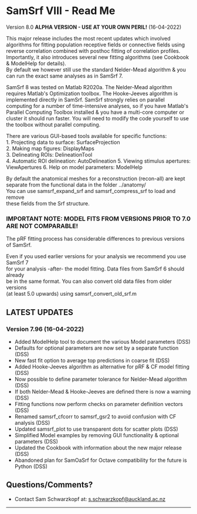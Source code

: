 # SamSrf VIII - Read Me
Version 8.0 **ALPHA VERSION - USE AT YOUR OWN PERIL!** (16-04-2022)

This major release includes the most recent updates which involved algorithms for 
fitting population receptive fields or connective fields using reverse correlation 
combined with posthoc fitting of correlation profiles. Importantly, it also introduces 
several new fitting algorithms (see Cookbook & ModelHelp for details).  
By default we however still use the standard Nelder-Mead algorithm & you can run the 
exact same analyses as in SamSrf 7.

SamSrf 8 was tested on Matlab R2020a. The Nelder-Mead algorithm requires Matlab's 
Optimization toolbox. The Hooke-Jeeves algorithm is implemented directly in SamSrf.
SamSrf strongly relies on parallel computing for a number of time-intensive analyses, 
so if you have Matlab's Parallel Computing Toolbox installed & you have a 
multi-core computer or cluster it should run faster. You will need to modify the code 
yourself to use the toolbox without parallel computing.    
 
There are various GUI-based tools available for specific functions:  
    1. Projecting data to surface:  SurfaceProjection  
    2. Making map figures:          DisplayMaps  
    3. Delineating ROIs:            DelineationTool  
	4. Automatic ROI delineation:	AutoDelineation
    5. Viewing stimulus apertures:  ViewApertures
	6. Help on model parameters:	ModelHelp

By default the anatomical meshes for a reconstruction (recon-all) are kept  
separate from the functional data in the folder ../anatomy/  
You can use samsrf_expand_srf and samsrf_compress_srf to load and remove  
these fields from the Srf structure.  

### IMPORTANT NOTE: MODEL FITS FROM VERSIONS PRIOR TO 7.0 ARE NOT COMPARABLE!  
The pRF fitting process has considerable differences to previous versions of SamSrf.  

Even if you used earlier versions for your analysis we recommend you use SamSrf 7  
for your analysis -after- the model fitting. Data files from SamSrf 6 should already  
be in the same format. You can also convert old data files from older versions  
(at least 5.0 upwards) using samsrf_convert_old_srf.m   

## LATEST UPDATES 

### Version 7.96 (16-04-2022)  
- Added ModelHelp tool to document the various Model parameters (DSS)  
- Defaults for optional parameters are now set by a separate function (DSS)  
- New fast fit option to average top predictions in coarse fit (DSS)  
- Added Hooke-Jeeves algorithm as alternative for pRF & CF model fitting (DSS)  
- Now possible to define parameter tolerance for Nelder-Mead algorithm (DSS)  
- If both Nelder-Mead & Hooke-Jeeves are defined there is now a warning (DSS)  
- Fitting functions now perform checks on parameter definition vectors (DSS)  
- Renamed samsrf_cfcorr to samsrf_gsr2 to avoid confusion with CF analysis (DSS)
- Updated samsrf_plot to use transparent dots for scatter plots (DSS)  
- Simplified Model examples by removing GUI functionality & optional parameters (DSS)  
- Updated the Cookbook with information about the new major release (DSS)  
- Abandoned plan for SamOaSrf for Octave compatibility for the future is Python (DSS)  

## Questions/Comments?
* Contact Sam Schwarzkopf at: s.schwarzkopf@auckland.ac.nz

------
